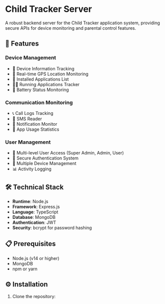 # Child Tracker Server

A robust backend server for the Child Tracker application system, providing secure APIs for device monitoring and parental control features.

## 🚀 Features

### Device Management
- 📱 Device Information Tracking
- 📍 Real-time GPS Location Monitoring
- 📱 Installed Applications List
- 🏃‍♂️ Running Applications Tracker
- 🔋 Battery Status Monitoring

### Communication Monitoring
- 📞 Call Logs Tracking
- 📱 SMS Reader
- 🔔 Notification Monitor
- 📱 App Usage Statistics

### User Management
- 👥 Multi-level User Access (Super Admin, Admin, User)
- 🔐 Secure Authentication System
- 📱 Multiple Device Management
- 📊 Activity Logging

## 🛠 Technical Stack

- **Runtime**: Node.js
- **Framework**: Express.js
- **Language**: TypeScript
- **Database**: MongoDB
- **Authentication**: JWT
- **Security**: bcrypt for password hashing

## 📋 Prerequisites

- Node.js (v14 or higher)
- MongoDB
- npm or yarn

## ⚙️ Installation

1. Clone the repository: 